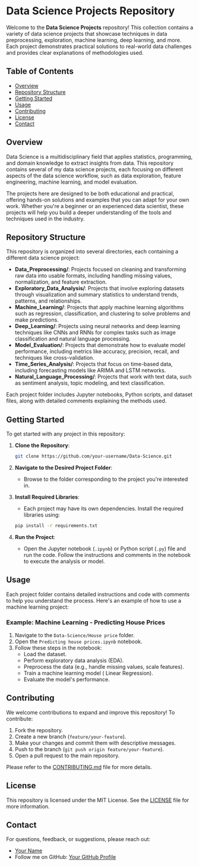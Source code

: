 # Data Science Projects Repository

Welcome to the **Data Science Projects** repository! This collection contains a variety of data science projects that showcase techniques in data preprocessing, exploration, machine learning, deep learning, and more. Each project demonstrates practical solutions to real-world data challenges and provides clear explanations of methodologies used.

## Table of Contents

- [Overview](#overview)
- [Repository Structure](#repository-structure)
- [Getting Started](#getting-started)
- [Usage](#usage)
- [Contributing](#contributing)
- [License](#license)
- [Contact](#contact)

## Overview

Data Science is a multidisciplinary field that applies statistics, programming, and domain knowledge to extract insights from data. This repository contains several of my data science projects, each focusing on different aspects of the data science workflow, such as data exploration, feature engineering, machine learning, and model evaluation.

The projects here are designed to be both educational and practical, offering hands-on solutions and examples that you can adapt for your own work. Whether you're a beginner or an experienced data scientist, these projects will help you build a deeper understanding of the tools and techniques used in the industry.

## Repository Structure

This repository is organized into several directories, each containing a different data science project:

- **Data_Preprocessing/**: Projects focused on cleaning and transforming raw data into usable formats, including handling missing values, normalization, and feature extraction.
- **Exploratory_Data_Analysis/**: Projects that involve exploring datasets through visualization and summary statistics to understand trends, patterns, and relationships.
- **Machine_Learning/**: Projects that apply machine learning algorithms such as regression, classification, and clustering to solve problems and make predictions.
- **Deep_Learning/**: Projects using neural networks and deep learning techniques like CNNs and RNNs for complex tasks such as image classification and natural language processing.
- **Model_Evaluation/**: Projects that demonstrate how to evaluate model performance, including metrics like accuracy, precision, recall, and techniques like cross-validation.
- **Time_Series_Analysis/**: Projects that focus on time-based data, including forecasting models like ARIMA and LSTM networks.
- **Natural_Language_Processing/**: Projects that work with text data, such as sentiment analysis, topic modeling, and text classification.

Each project folder includes Jupyter notebooks, Python scripts, and dataset files, along with detailed comments explaining the methods used.

## Getting Started

To get started with any project in this repository:

1. **Clone the Repository**:
   ```bash
   git clone https://github.com/your-username/Data-Science.git
   ```

2. **Navigate to the Desired Project Folder**:
   - Browse to the folder corresponding to the project you're interested in.

3. **Install Required Libraries**:
   - Each project may have its own dependencies. Install the required libraries using:
   ```bash
   pip install -r requirements.txt
   ```

4. **Run the Project**:
   - Open the Jupyter notebook (`.ipynb`) or Python script (`.py`) file and run the code. Follow the instructions and comments in the notebook to execute the analysis or model.

## Usage

Each project folder contains detailed instructions and code with comments to help you understand the process. Here's an example of how to use a machine learning project:

### Example: Machine Learning - Predicting House Prices

1. Navigate to the `Data-Science/House price` folder.
2. Open the `Predicting house prices.ipynb` notebook.
3. Follow these steps in the notebook:
   - Load the dataset.
   - Perform exploratory data analysis (EDA).
   - Preprocess the data (e.g., handle missing values, scale features).
   - Train a machine learning model ( Linear Regression).
   - Evaluate the model's performance.

## Contributing

We welcome contributions to expand and improve this repository! To contribute:

1. Fork the repository.
2. Create a new branch (`feature/your-feature`).
3. Make your changes and commit them with descriptive messages.
4. Push to the branch (`git push origin feature/your-feature`).
5. Open a pull request to the main repository.

Please refer to the [CONTRIBUTING.md](CONTRIBUTING.md) file for more details.

## License

This repository is licensed under the MIT License. See the [LICENSE](LICENSE) file for more information.

## Contact

For questions, feedback, or suggestions, please reach out:

- [Your Name](mailto:SomiaAbdelsater@gmail.com)
- Follow me on GitHub: [Your GitHub Profile](https://github.com/Somia-Abdelsater)
